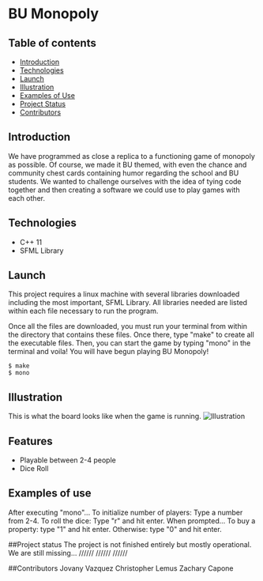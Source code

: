 # BU Monopoly

## Table of contents
* [Introduction](#Introduction)
* [Technologies](#technologies)
* [Launch](#launch)
* [Illustration](#illustration)
* [Examples of Use](#examples-of-use)
* [Project Status](#project-status)
* [Contributors](#contributors)

## Introduction
We have programmed as close a replica to a functioning game of monopoly as possible. Of course, we made it BU themed, with even the chance and community chest cards containing humor regarding the school and BU students. We wanted to challenge ourselves with the idea of tying code together and then creating a software we could use to play games with each other.

## Technologies
* C++ 11
* SFML Library

## Launch
This project requires a linux machine with several libraries downloaded including the most important, SFML Library. All libraries needed are listed within each file necessary to run the program.

Once all the files are downloaded, you must run your terminal from within the directory that contains these files. Once there, type "make" to create all the executable files. Then, you can start the game by typing "mono" in the terminal and voila! You will have begun playing BU Monopoly!

```
$ make
$ mono
```

## Illustration
This is what the board looks like when the game is running.
![Illustration](./images/board.jpg)

## Features
* Playable between 2-4 people
* Dice Roll

## Examples of use
After executing "mono"...
To initialize number of players: Type a number from 2-4.
To roll the dice: Type "r" and hit enter.
When prompted... 
To buy a property: type "1" and hit enter. Otherwise: type "0" and hit enter.

##Project status
The project is not finished entirely but mostly operational. We are still missing...
//////
//////
//////

##Contributors
Jovany Vazquez
Christopher Lemus
Zachary Capone
